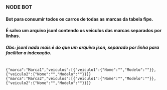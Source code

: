 ### NODE BOT

#### Bot para consumir todos os carros de todas as marcas da tabela fipe.
#### É salvo um arquivo jsonl contendo os veiculos das marcas separados por linhas.
##### Obs: jsonl nada mais é do que um arquivo json, separado por linha para facilitar a indexação.
### <pre>
    {"marca":"Marca1","veiculos":[{"veiculo1":{"Nome":"","Modelo":""}},{"veiculo2":{"Nome":"","Modelo":""}}]}
    {"marca":"Marca2","veiculos":[{"veiculo1":{"Nome":"","Modelo":""}},{"veiculo2":{"Nome":"","Modelo":""}}]}
</pre>